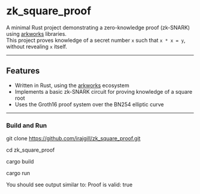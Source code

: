 # zk_square_proof

A minimal Rust project demonstrating a zero-knowledge proof (zk-SNARK) using [arkworks](https://github.com/arkworks-rs) libraries.  
This project proves knowledge of a secret number `x` such that `x * x = y`, without revealing `x` itself.

---

## Features

- Written in Rust, using the [arkworks](https://github.com/arkworks-rs) ecosystem
- Implements a basic zk-SNARK circuit for proving knowledge of a square root
- Uses the Groth16 proof system over the BN254 elliptic curve

---
### Build and Run


git clone https://github.com/irajgill/zk_square_proof.git

cd zk_square_proof

cargo build

cargo run


You should see output similar to: Proof is valid: true

